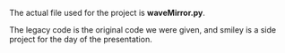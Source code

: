 The actual file used for the project is **waveMirror.py**.

The legacy code is the original code we were given, and smiley is a side project for the day of the presentation.
